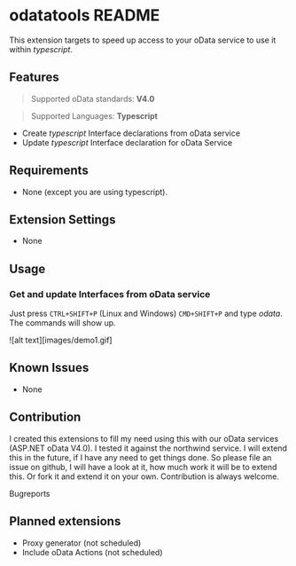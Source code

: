 # odatatools README

This extension targets to speed up access to your oData service to use it within *typescript*.

## Features

> Supported oData standards: **V4.0**

> Supported Languages: **Typescript**

- Create *typescript* Interface declarations from oData service
- Update *typescript* Interface declaration for oData Service

## Requirements

- None (except you are using typescript).

## Extension Settings

- None

## Usage

### Get and update Interfaces from oData service

Just press `CTRL+SHIFT+P` (Linux and Windows) `CMD+SHIFT+P` and type *odata*. The commands will show up.

![alt text][images/demo1.gif]

## Known Issues

- None

## Contribution

I created this extensions to fill my need using this with our oData services (ASP.NET oData V4.0). I tested it against the northwind service. I will extend this in the future, if I have any need to get things done. So please file an issue on github, I will have a look at it, how much work it will be to extend this. Or fork it and extend it on your own. Contribution is always welcome.

Bugreports

## Planned extensions

- Proxy generator (not scheduled)
- Include oData Actions (not scheduled)